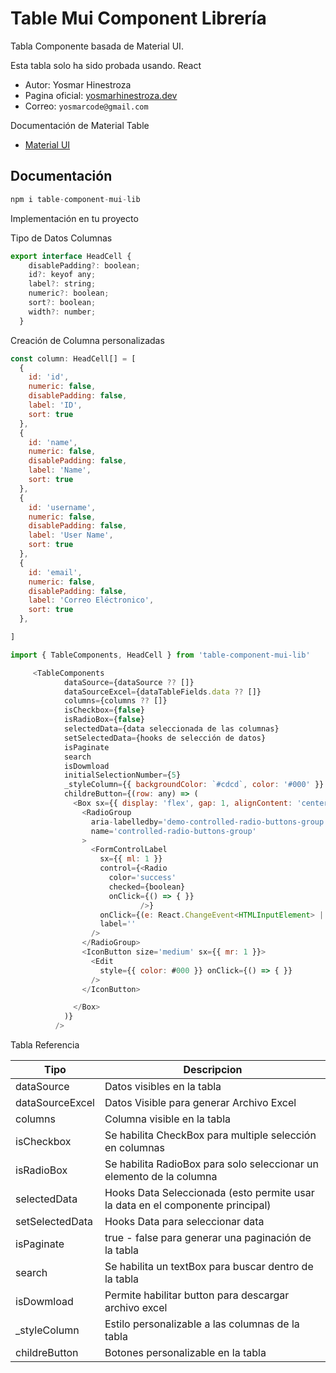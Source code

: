 # Table Mui Component Librería

Tabla Componente basada de Material UI. 

Esta tabla solo ha sido probada usando. React


* Autor: Yosmar Hinestroza
* Pagina oficial: [yosmarhinestroza.dev](https://yosmarhinestroza.dev)
* Correo:  `yosmarcode@gmail.com`

Documentación de Material Table

* [Material UI](https://mui.com/material-ui/react-table/)

## Documentación

```typescript
npm i table-component-mui-lib
```

Implementación en tu proyecto

Tipo de Datos Columnas

```js
export interface HeadCell {
    disablePadding?: boolean;
    id?: keyof any;
    label?: string;
    numeric?: boolean;
    sort?: boolean;
    width?: number;
  }
```

Creación de Columna personalizadas

```javascript
const column: HeadCell[] = [
  {
    id: 'id',
    numeric: false,
    disablePadding: false,
    label: 'ID',
    sort: true
  },
  {
    id: 'name',
    numeric: false,
    disablePadding: false,
    label: 'Name',
    sort: true
  },
  {
    id: 'username',
    numeric: false,
    disablePadding: false,
    label: 'User Name',
    sort: true
  },
  {
    id: 'email',
    numeric: false,
    disablePadding: false,
    label: 'Correo Eléctronico',
    sort: true
  },

]
```

```js
import { TableComponents, HeadCell } from 'table-component-mui-lib'

     <TableComponents
            dataSource={dataSource ?? []}
            dataSourceExcel={dataTableFields.data ?? []}
            columns={columns ?? []}
            isCheckbox={false}
            isRadioBox={false}
            selectedData={data seleccionada de las columnas}
            setSelectedData={hooks de selección de datos}
            isPaginate
            search
            isDowmload
            initialSelectionNumber={5}
            _styleColumn={{ backgroundColor: `#cdcd`, color: '#000' }}
            childreButton={(row: any) => (
              <Box sx={{ display: 'flex', gap: 1, alignContent: 'center' }}>
                <RadioGroup
                  aria-labelledby='demo-controlled-radio-buttons-group'
                  name='controlled-radio-buttons-group'
                >
                  <FormControlLabel
                    sx={{ ml: 1 }}
                    control={<Radio
                      color='success'
                      checked={boolean}
                      onClick={() => { }}
                             />}
                    onClick={(e: React.ChangeEvent<HTMLInputElement> | any) => {  }} // Guarda los datos de la fila seleccionada}
                    label=''
                  />
                </RadioGroup>
                <IconButton size='medium' sx={{ mr: 1 }}>
                  <Edit
                    style={{ color: #000 }} onClick={() => { }}
                  />
                </IconButton>

              </Box>
            )}
          />
```

Tabla Referencia

| Tipo | Descripcion |
|----|----|
| dataSource | Datos visibles en la tabla |
| dataSourceExcel | Datos Visible para generar Archivo Excel |
| columns | Columna visible en la tabla |
| isCheckbox | Se habilita CheckBox para multiple selección en columnas |
| isRadioBox | Se habilita RadioBox para solo seleccionar un elemento de la columna |
| selectedData | Hooks Data Seleccionada (esto permite usar la data en el componente principal) |
| setSelectedData | Hooks Data para seleccionar data |
| isPaginate | true - false para generar una paginación de la tabla |
| search | Se habilita un textBox para buscar dentro de la tabla |
| isDowmload | Permite habilitar button para descargar archivo excel |
| _styleColumn | Estilo personalizable a las columnas de la tabla |
| childreButton | Botones personalizable en la tabla |


